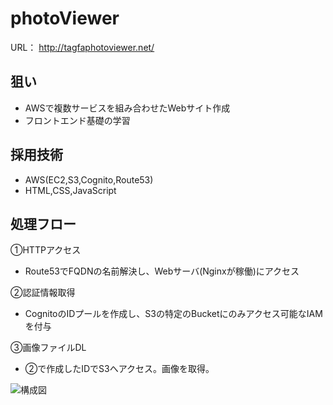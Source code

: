 # photoViewer
URL：
http://tagfaphotoviewer.net/ 

## 狙い
- AWSで複数サービスを組み合わせたWebサイト作成
- フロントエンド基礎の学習

## 採用技術
- AWS(EC2,S3,Cognito,Route53)
- HTML,CSS,JavaScript

## 処理フロー
①HTTPアクセス

- Route53でFQDNの名前解決し、Webサーバ(Nginxが稼働)にアクセス

②認証情報取得

- CognitoのIDプールを作成し、S3の特定のBucketにのみアクセス可能なIAMを付与

③画像ファイルDL

- ②で作成したIDでS3へアクセス。画像を取得。

![構成図](https://white-stone-0e55e8d00.azurestaticapps.net/about/02.jpg)
